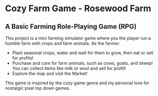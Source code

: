 
# Cozy Farm Game - Rosewood Farm

## A Basic Farming Role-Playing Game (RPG)
This project is a mini farming simulator game where you the player run a humble farm with crops and farm animals. As the farmer:

- Plant seasonal crops, water and wait for them to grow, then eat or sell for profits!
- Purchase and care for farm animals, such as cows, goats, and sheep! You can collect items like milk or wool and sell for profit!
- Explore the map and visit the Market!

This game is inspired by the cozy game genre and my personal love for nostalgic pixel top down games.

